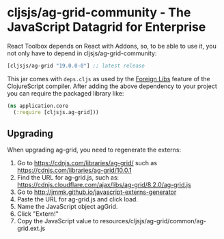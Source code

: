 # cljsjs/ag-grid-community - The JavaScript Datagrid for Enterprise

React Toolbox depends on React with Addons, so, to be able to use it, you not only have to depend in
cljsjs/ag-grid-community:

[](dependency)
```clojure
[cljsjs/ag-grid "19.0.0-0"] ;; latest release
```
[](/dependency)

This jar comes with `deps.cljs` as used by the [Foreign Libs][flibs] feature
of the ClojureScript compiler. After adding the above dependency to your project
you can require the packaged library like:

```clojure
(ns application.core
  (:require [cljsjs.ag-grid]))
```

[flibs]: https://clojurescript.org/reference/packaging-foreign-deps

## Upgrading

When upgrading ag-grid, you need to regenerate the externs:
1. Go to https://cdnjs.com/libraries/ag-grid/<THE-VERSION> such as https://cdnjs.com/libraries/ag-grid/10.0.1
2. Find the URL for ag-grid.js, such as: https://cdnjs.cloudflare.com/ajax/libs/ag-grid/8.2.0/ag-grid.js
3. Go to http://jmmk.github.io/javascript-externs-generator
4. Paste the URL for ag-grid.js and click load.
5. Name the JavaScript object agGrid.
6. Click "Extern!"
6. Copy the JavaScript value to resources/cljsjs/ag-grid/common/ag-grid.ext.js
